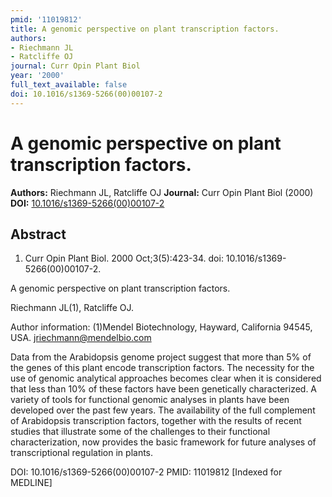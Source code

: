 ```yaml
---
pmid: '11019812'
title: A genomic perspective on plant transcription factors.
authors:
- Riechmann JL
- Ratcliffe OJ
journal: Curr Opin Plant Biol
year: '2000'
full_text_available: false
doi: 10.1016/s1369-5266(00)00107-2
---
```


# A genomic perspective on plant transcription factors.
**Authors:** Riechmann JL, Ratcliffe OJ
**Journal:** Curr Opin Plant Biol (2000)
**DOI:** [10.1016/s1369-5266(00)00107-2](https://doi.org/10.1016/s1369-5266(00)00107-2)

## Abstract

1. Curr Opin Plant Biol. 2000 Oct;3(5):423-34. doi:
10.1016/s1369-5266(00)00107-2.

A genomic perspective on plant transcription factors.

Riechmann JL(1), Ratcliffe OJ.

Author information:
(1)Mendel Biotechnology, Hayward, California 94545, USA. 
jriechmann@mendelbio.com

Data from the Arabidopsis genome project suggest that more than 5% of the genes 
of this plant encode transcription factors. The necessity for the use of genomic 
analytical approaches becomes clear when it is considered that less than 10% of 
these factors have been genetically characterized. A variety of tools for 
functional genomic analyses in plants have been developed over the past few 
years. The availability of the full complement of Arabidopsis transcription 
factors, together with the results of recent studies that illustrate some of the 
challenges to their functional characterization, now provides the basic 
framework for future analyses of transcriptional regulation in plants.

DOI: 10.1016/s1369-5266(00)00107-2
PMID: 11019812 [Indexed for MEDLINE]
